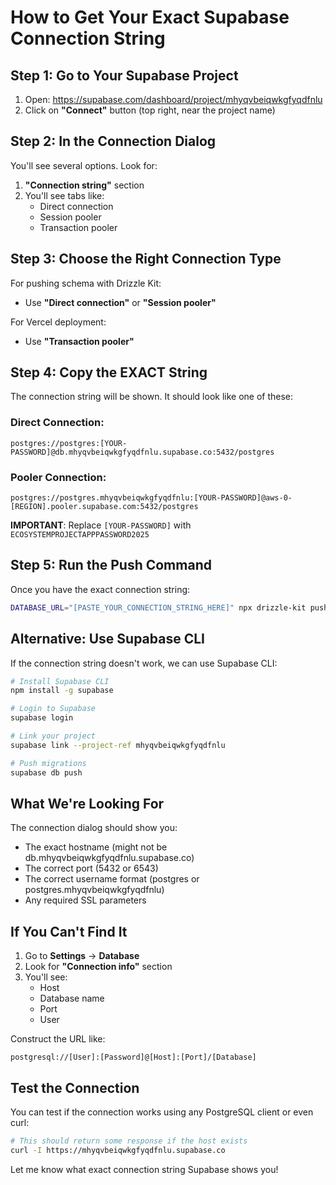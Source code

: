 # How to Get Your Exact Supabase Connection String

## Step 1: Go to Your Supabase Project

1. Open: https://supabase.com/dashboard/project/mhyqvbeiqwkgfyqdfnlu
2. Click on **"Connect"** button (top right, near the project name)

## Step 2: In the Connection Dialog

You'll see several options. Look for:

1. **"Connection string"** section
2. You'll see tabs like:
   - Direct connection
   - Session pooler
   - Transaction pooler

## Step 3: Choose the Right Connection Type

For pushing schema with Drizzle Kit:
- Use **"Direct connection"** or **"Session pooler"**

For Vercel deployment:
- Use **"Transaction pooler"** 

## Step 4: Copy the EXACT String

The connection string will be shown. It should look like one of these:

### Direct Connection:
```
postgres://postgres:[YOUR-PASSWORD]@db.mhyqvbeiqwkgfyqdfnlu.supabase.co:5432/postgres
```

### Pooler Connection:
```
postgres://postgres.mhyqvbeiqwkgfyqdfnlu:[YOUR-PASSWORD]@aws-0-[REGION].pooler.supabase.com:5432/postgres
```

**IMPORTANT**: Replace `[YOUR-PASSWORD]` with `ECOSYSTEMPROJECTAPPPASSWORD2025`

## Step 5: Run the Push Command

Once you have the exact connection string:

```bash
DATABASE_URL="[PASTE_YOUR_CONNECTION_STRING_HERE]" npx drizzle-kit push
```

## Alternative: Use Supabase CLI

If the connection string doesn't work, we can use Supabase CLI:

```bash
# Install Supabase CLI
npm install -g supabase

# Login to Supabase
supabase login

# Link your project
supabase link --project-ref mhyqvbeiqwkgfyqdfnlu

# Push migrations
supabase db push
```

## What We're Looking For

The connection dialog should show you:
- The exact hostname (might not be db.mhyqvbeiqwkgfyqdfnlu.supabase.co)
- The correct port (5432 or 6543)
- The correct username format (postgres or postgres.mhyqvbeiqwkgfyqdfnlu)
- Any required SSL parameters

## If You Can't Find It

1. Go to **Settings** → **Database**
2. Look for **"Connection info"** section
3. You'll see:
   - Host
   - Database name
   - Port
   - User

Construct the URL like:
```
postgresql://[User]:[Password]@[Host]:[Port]/[Database]
```

## Test the Connection

You can test if the connection works using any PostgreSQL client or even curl:

```bash
# This should return some response if the host exists
curl -I https://mhyqvbeiqwkgfyqdfnlu.supabase.co
```

Let me know what exact connection string Supabase shows you!